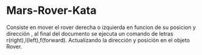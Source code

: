 # Mars-Rover-Kata
Consiste en mover el rover derecha o izquierda en funcion de su posicion y dirección ,
al final del documento se ejecuta un comando de letras r(right),l(left),f(forward).
Actualizando la dirección y posición en el objeto Rover.


